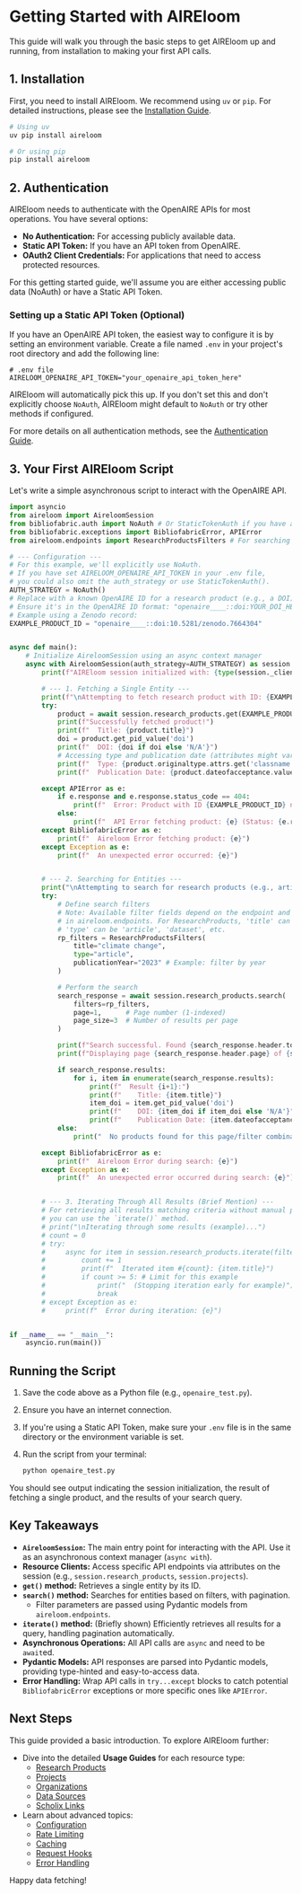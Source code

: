 # Getting Started with AIREloom

This guide will walk you through the basic steps to get AIREloom up and running, from installation to making your first API calls.

## 1. Installation

First, you need to install AIREloom. We recommend using `uv` or `pip`. For detailed instructions, please see the [Installation Guide](installation.md).

```bash
# Using uv
uv pip install aireloom

# Or using pip
pip install aireloom
```

## 2. Authentication

AIREloom needs to authenticate with the OpenAIRE APIs for most operations. You have several options:

*   **No Authentication:** For accessing publicly available data.
*   **Static API Token:** If you have an API token from OpenAIRE.
*   **OAuth2 Client Credentials:** For applications that need to access protected resources.

For this getting started guide, we'll assume you are either accessing public data (NoAuth) or have a Static API Token.

### Setting up a Static API Token (Optional)

If you have an OpenAIRE API token, the easiest way to configure it is by setting an environment variable. Create a file named `.env` in your project's root directory and add the following line:

```dotenv
# .env file
AIRELOOM_OPENAIRE_API_TOKEN="your_openaire_api_token_here"
```

AIREloom will automatically pick this up. If you don't set this and don't explicitly choose `NoAuth`, AIREloom might default to `NoAuth` or try other methods if configured.

For more details on all authentication methods, see the [Authentication Guide](authentication.md).

## 3. Your First AIREloom Script

Let's write a simple asynchronous script to interact with the OpenAIRE API.

```python
import asyncio
from aireloom import AireloomSession
from bibliofabric.auth import NoAuth # Or StaticTokenAuth if you have a token
from bibliofabric.exceptions import BibliofabricError, APIError
from aireloom.endpoints import ResearchProductsFilters # For searching

# --- Configuration ---
# For this example, we'll explicitly use NoAuth.
# If you have set AIRELOOM_OPENAIRE_API_TOKEN in your .env file,
# you could also omit the auth_strategy or use StaticTokenAuth().
AUTH_STRATEGY = NoAuth()
# Replace with a known OpenAIRE ID for a research product (e.g., a DOI)
# Ensure it's in the OpenAIRE ID format: "openaire____::doi:YOUR_DOI_HERE"
# Example using a Zenodo record:
EXAMPLE_PRODUCT_ID = "openaire____::doi:10.5281/zenodo.7664304"


async def main():
    # Initialize AireloomSession using an async context manager
    async with AireloomSession(auth_strategy=AUTH_STRATEGY) as session:
        print(f"AIREloom session initialized with: {type(session._client._auth_strategy).__name__}")

        # --- 1. Fetching a Single Entity ---
        print(f"\nAttempting to fetch research product with ID: {EXAMPLE_PRODUCT_ID}")
        try:
            product = await session.research_products.get(EXAMPLE_PRODUCT_ID)
            print(f"Successfully fetched product!")
            print(f"  Title: {product.title}")
            doi = product.get_pid_value('doi')
            print(f"  DOI: {doi if doi else 'N/A'}")
            # Accessing type and publication date (attributes might vary based on actual model structure)
            print(f"  Type: {product.originaltype.attrs.get('classname') if product.originaltype and product.originaltype.attrs else 'N/A'}")
            print(f"  Publication Date: {product.dateofacceptance.value if product.dateofacceptance else 'N/A'}")

        except APIError as e:
            if e.response and e.response.status_code == 404:
                print(f"  Error: Product with ID {EXAMPLE_PRODUCT_ID} not found (404).")
            else:
                print(f"  API Error fetching product: {e} (Status: {e.response.status_code if e.response else 'N/A'})")
        except BibliofabricError as e:
            print(f"  Aireloom Error fetching product: {e}")
        except Exception as e:
            print(f"  An unexpected error occurred: {e}")


        # --- 2. Searching for Entities ---
        print("\nAttempting to search for research products (e.g., articles about 'climate change')...")
        try:
            # Define search filters
            # Note: Available filter fields depend on the endpoint and are defined in Pydantic models
            # in aireloom.endpoints. For ResearchProducts, 'title' can be used for keyword search in title.
            # 'type' can be 'article', 'dataset', etc.
            rp_filters = ResearchProductsFilters(
                title="climate change",
                type="article",
                publicationYear="2023" # Example: filter by year
            )

            # Perform the search
            search_response = await session.research_products.search(
                filters=rp_filters,
                page=1,      # Page number (1-indexed)
                page_size=3  # Number of results per page
            )

            print(f"Search successful. Found {search_response.header.total} total matching products.")
            print(f"Displaying page {search_response.header.page} of {search_response.header.totalPages}:")

            if search_response.results:
                for i, item in enumerate(search_response.results):
                    print(f"  Result {i+1}:")
                    print(f"    Title: {item.title}")
                    item_doi = item.get_pid_value('doi')
                    print(f"    DOI: {item_doi if item_doi else 'N/A'}")
                    print(f"    Publication Date: {item.dateofacceptance.value if item.dateofacceptance else 'N/A'}")
            else:
                print("  No products found for this page/filter combination.")

        except BibliofabricError as e:
            print(f"  Aireloom Error during search: {e}")
        except Exception as e:
            print(f"  An unexpected error occurred during search: {e}")


        # --- 3. Iterating Through All Results (Brief Mention) ---
        # For retrieving all results matching criteria without manual pagination,
        # you can use the `iterate()` method.
        # print("\nIterating through some results (example)...")
        # count = 0
        # try:
        #     async for item in session.research_products.iterate(filters=rp_filters, page_size=5, sortBy="dateofacceptance,desc"):
        #         count += 1
        #         print(f"  Iterated item #{count}: {item.title}")
        #         if count >= 5: # Limit for this example
        #             print("  (Stopping iteration early for example)")
        #             break
        # except Exception as e:
        #     print(f"  Error during iteration: {e}")


if __name__ == "__main__":
    asyncio.run(main())
```

## Running the Script

1.  Save the code above as a Python file (e.g., `openaire_test.py`).
2.  Ensure you have an internet connection.
3.  If you're using a Static API Token, make sure your `.env` file is in the same directory or the environment variable is set.
4.  Run the script from your terminal:

    ```bash
    python openaire_test.py
    ```

You should see output indicating the session initialization, the result of fetching a single product, and the results of your search query.

## Key Takeaways

*   **`AireloomSession`:** The main entry point for interacting with the API. Use it as an asynchronous context manager (`async with`).
*   **Resource Clients:** Access specific API endpoints via attributes on the session (e.g., `session.research_products`, `session.projects`).
*   **`get()` method:** Retrieves a single entity by its ID.
*   **`search()` method:** Searches for entities based on filters, with pagination.
    *   Filter parameters are passed using Pydantic models from `aireloom.endpoints`.
*   **`iterate()` method:** (Briefly shown) Efficiently retrieves all results for a query, handling pagination automatically.
*   **Asynchronous Operations:** All API calls are `async` and need to be `await`ed.
*   **Pydantic Models:** API responses are parsed into Pydantic models, providing type-hinted and easy-to-access data.
*   **Error Handling:** Wrap API calls in `try...except` blocks to catch potential `BibliofabricError` exceptions or more specific ones like `APIError`.

## Next Steps

This guide provided a basic introduction. To explore AIREloom further:

*   Dive into the detailed **Usage Guides** for each resource type:
    *   [Research Products](usage/research_products.md)
    *   [Projects](usage/projects.md)
    *   [Organizations](usage/organizations.md)
    *   [Data Sources](usage/data_sources.md)
    *   [Scholix Links](usage/scholix.md)
*   Learn about advanced topics:
    *   [Configuration](advanced/configuration.md)
    *   [Rate Limiting](advanced/rate_limiting.md)
    *   [Caching](advanced/caching.md)
    *   [Request Hooks](advanced/hooks.md)
    *   [Error Handling](advanced/error_handling.md)

Happy data fetching!

